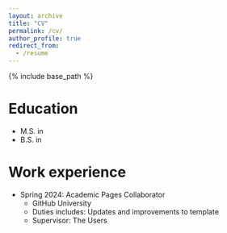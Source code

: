 ```yaml
---
layout: archive
title: "CV"
permalink: /cv/
author_profile: true
redirect_from:
  - /resume
---
```


{% include base_path %}

Education
======
* M.S. in
* B.S. in

Work experience
======
* Spring 2024: Academic Pages Collaborator
  * GitHub University
  * Duties includes: Updates and improvements to template
  * Supervisor: The Users


